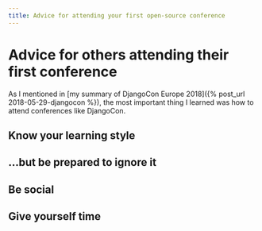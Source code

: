 ```yaml
---
title: Advice for attending your first open-source conference
---
```


# Advice for others attending their first conference

As I mentioned in [my summary of DjangoCon Europe 2018]({% post_url 2018-05-29-djangocon %}), the most important thing I learned was how to attend conferences like DjangoCon.

## Know your learning style

## …but be prepared to ignore it

## Be social

## Give yourself time


